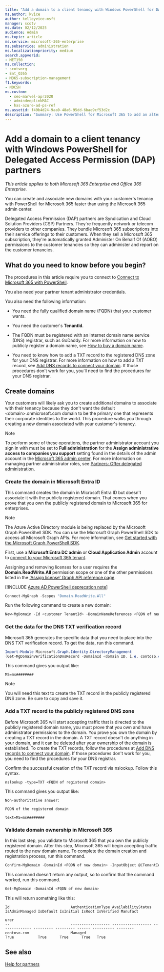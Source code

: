 ```yaml
---
title: "Add a domain to a client tenancy with Windows PowerShell for DAP partners"
ms.author: kvice
author: kelleyvice-msft
manager: scotv
ms.date: 02/12/2025
audience: Admin
ms.topic: article
ms.service: microsoft-365-enterprise
ms.subservice: administration
ms.localizationpriority: medium
search.appverid:
- MET150
ms.collection:
- scotvorg
- Ent_O365
- M365-subscription-management
f1.keywords:
- NOCSH
ms.custom:
  - seo-marvel-apr2020
  - admindeeplinkMAC
  - has-azure-ad-ps-ref
ms.assetid: f49b4d24-9aa0-48a6-95dd-6bae9cf53d2c
description: "Summary: Use PowerShell for Microsoft 365 to add an alternate domain name to an existing customer tenant."
---
```


# Add a domain to a client tenancy with Windows PowerShell for Delegated Access Permission (DAP) partners

*This article applies to both Microsoft 365 Enterprise and Office 365 Enterprise.*

You can create and associate new domains with your customer's tenancy with PowerShell for Microsoft 365 faster than using the Microsoft 365 admin center.

Delegated Access Permission (DAP) partners are Syndication and Cloud Solution Providers (CSP) Partners. They're frequently network or telecom providers to other companies. They bundle Microsoft 365 subscriptions into their service offerings to their customers. When they sell a Microsoft 365 subscription, they're automatically granted Administer On Behalf Of (AOBO) permissions to the customer tenancies so they can administer and report on the customer tenancies.

## What do you need to know before you begin?

The procedures in this article require you to connect to [Connect to Microsoft 365 with PowerShell](connect-to-microsoft-365-powershell.md).

You also need your partner tenant administrator credentials.

You also need the following information:

- You need the fully qualified domain name (FQDN) that your customer wants.

- You need the customer's **TenantId**.

- The FQDN must be registered with an Internet domain name service (DNS) registrar, such as GoDaddy. For more information on how to publicly register a domain name, see [How to buy a domain name](../admin/get-help-with-domains/buy-a-domain-name.md).

- You need to know how to add a TXT record to the registered DNS zone for your DNS registrar. For more information on how to add a TXT record, see [Add DNS records to connect your domain](../admin/get-help-with-domains/create-dns-records-at-any-dns-hosting-provider.md). If those procedures don't work for you, you'll need to find the procedures for your DNS registrar.

## Create domains

 Your customers will likely ask you to create additional domains to associate with their tenancy because they don't want the default \<domain>.onmicrosoft.com domain to be the primary one that represents their corporate identities to the world. This procedure walks you through creating a new domain associated with your customer's tenancy.

> [!NOTE]
> To perform some of these operations, the partner administrator account you sign in with must be set to **Full administration** for the **Assign administrative access to companies you support** setting found in the details of the admin account in the <a href="https://go.microsoft.com/fwlink/p/?linkid=2024339" target="_blank">Microsoft 365 admin center</a>. For more information on managing partner administrator roles, see [Partners: Offer delegated administration](https://go.microsoft.com/fwlink/p/?LinkId=532435).

<a name='create-the-domain-in-azure-active-directory'></a>

### Create the domain in Microsoft Entra ID

This command creates the domain in Microsoft Entra ID but doesn't associate it with the publicly registered domain. That comes when you prove that you own the publicly registered domain to Microsoft 365 for enterprises.

>[!NOTE]
> The Azure Active Directory module is being replaced by the Microsoft Graph PowerShell SDK. You can use the Microsoft Graph PowerShell SDK to access all Microsoft Graph APIs. For more information, see [Get started with the Microsoft Graph PowerShell SDK](/powershell/microsoftgraph/get-started).

First, use a **Microsoft Entra DC admin** or **Cloud Application Admin** account to [connect to your Microsoft 365 tenant](connect-to-microsoft-365-powershell.md).

Assigning and removing licenses for a user requires the **Domain.ReadWrite.All** permission scope or one of the other permissions listed in the ['Assign license' Graph API reference page](/graph/api/user-assignlicense).

[!INCLUDE [Azure AD PowerShell deprecation note](~/../microsoft-365/reusable-content/msgraph-powershell/includes/aad-powershell-deprecation-note.md)]

```powershell
Connect-MgGraph -Scopes "Domain.ReadWrite.All"
```

Run the following command to create a new domain:

```powershell
New-MgDomain -Id <customer TenantId> -DomainNameReferences <FQDN of new domain>
```

### Get the data for the DNS TXT verification record

 Microsoft 365 generates the specific data that you need to place into the DNS TXT verification record. To get the data, run this command.

```powershell
Import-Module Microsoft.Graph.Identity.DirectoryManagement
(Get-MgDomainVerificationDnsRecord -DomainId <domain ID, i.e. contoso.com> | Where-Object {$_.RecordType -eq "Txt"}).AdditionalProperties.text
```

This command gives you output like:

 `MS=ms########`

> [!NOTE]
> You will need this text to create the TXT record in the publicly registered DNS zone. Be sure to copy and save it.

### Add a TXT record to the publicly registered DNS zone

Before Microsoft 365 will start accepting traffic that is directed to the publicly registered domain name, you must prove that you own and have administrator permissions to the domain. You prove you own the domain by creating a TXT record in the domain. A TXT record doesn't do anything in your domain, and it can be deleted after your ownership of the domain is established. To create the TXT records, follow the procedures at [Add DNS records to connect your domain](../admin/get-help-with-domains/create-dns-records-at-any-dns-hosting-provider.md). If those procedures don't work for you, you need to find the procedures for your DNS registrar.

Confirm the successful creation of the TXT record via nslookup. Follow this syntax.

```console
nslookup -type=TXT <FQDN of registered domain>
```

This command gives you output like:

 `Non-authoritative answer:`

 `FQDN of the registered domain`

 `text=MS=ms########`

### Validate domain ownership in Microsoft 365

In this last step, you validate to Microsoft 365 that you own the publicly registered domain. After this step, Microsoft 365 will begin accepting traffic routed to the new domain name. To complete the domain creation and registration process, run this command.

```powershell
Confirm-MgDomain -DomainId <FQDN of new domain> -InputObject @{TenantId=<customer TenantId>}
```

This command doesn't return any output, so to confirm that the command worked, run this command.

```powershell
Get-MgDomain -DomainId <FQDN of new domain>
```

This will return something like this:

```console
Id                            AuthenticationType AvailabilityStatus IsAdminManaged IsDefault IsInitial IsRoot IsVerified Manufact 
                                                                                                                         urer     
--                            ------------------ ------------------ -------------- --------- --------- ------ ---------- -------- 
contoso.com                   Managed                               True           True      True      True   True
```

## See also

[Help for partners](https://go.microsoft.com/fwlink/p/?LinkID=533477)
